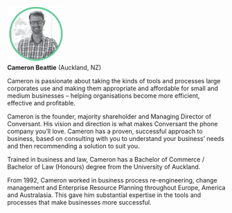 <img src="/assets/images/cameron.png" height="128" width="128"><br>
**Cameron Beattie**
(Auckland, NZ)

Cameron is passionate about taking the kinds of tools and processes large corporates use and making them appropriate and affordable for small and medium businesses – helping organisations become more efficient, effective and profitable.

Cameron is the founder, majority shareholder and Managing Director of Conversant. His vision and direction is what makes Conversant the phone company you’ll love. Cameron has a proven, successful approach to business, based on consulting with you to understand your business’ needs and then recommending a solution to suit you.

Trained in business and law, Cameron has a Bachelor of Commerce / Bachelor of Law (Honours) degree from the University of Auckland.

From 1992, Cameron worked in business process re-engineering, change management and Enterprise Resource Planning throughout Europe, America and Australasia. This gave him substantial expertise in the tools and processes that make businesses more successful.
